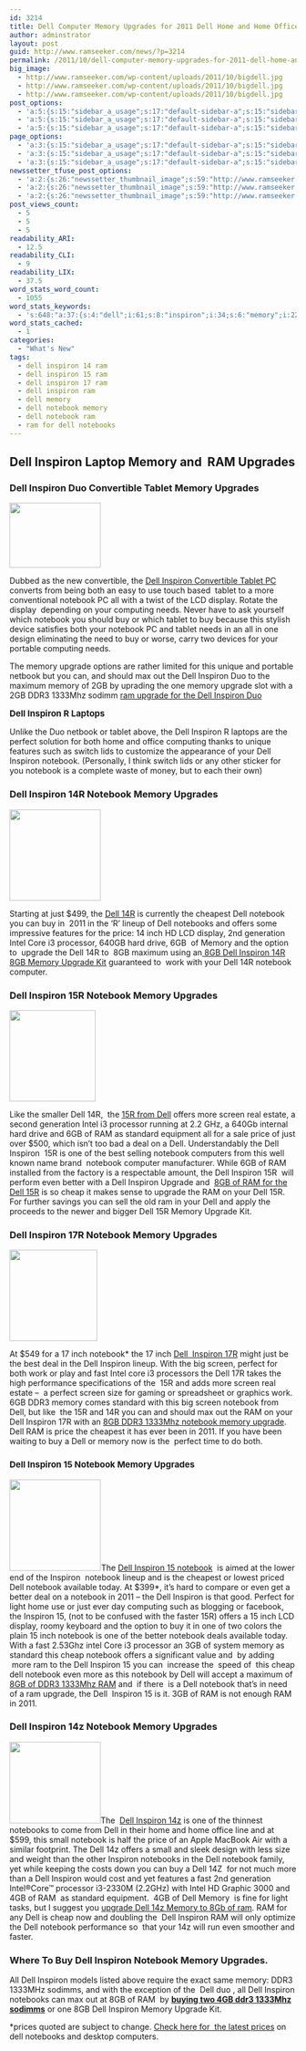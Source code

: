 ```yaml
---
id: 3214
title: Dell Computer Memory Upgrades for 2011 Dell Home and Home Office NoteBook Computers
author: adminstrator
layout: post
guid: http://www.ramseeker.com/news/?p=3214
permalink: /2011/10/dell-computer-memory-upgrades-for-2011-dell-home-and-home-office-notebook-computers/
big_image:
  - http://www.ramseeker.com/wp-content/uploads/2011/10/bigdell.jpg
  - http://www.ramseeker.com/wp-content/uploads/2011/10/bigdell.jpg
  - http://www.ramseeker.com/wp-content/uploads/2011/10/bigdell.jpg
post_options:
  - 'a:5:{s:15:"sidebar_a_usage";s:17:"default-sidebar-a";s:15:"sidebar_b_usage";s:17:"default-sidebar-b";s:9:"hwa_usage";s:17:"default-headerbar";s:8:"ad_above";s:0:"";s:8:"ad_below";s:0:"";}'
  - 'a:5:{s:15:"sidebar_a_usage";s:17:"default-sidebar-a";s:15:"sidebar_b_usage";s:17:"default-sidebar-b";s:9:"hwa_usage";s:17:"default-headerbar";s:8:"ad_above";s:0:"";s:8:"ad_below";s:0:"";}'
  - 'a:5:{s:15:"sidebar_a_usage";s:17:"default-sidebar-a";s:15:"sidebar_b_usage";s:17:"default-sidebar-b";s:9:"hwa_usage";s:17:"default-headerbar";s:8:"ad_above";s:0:"";s:8:"ad_below";s:0:"";}'
page_options:
  - 'a:3:{s:15:"sidebar_a_usage";s:17:"default-sidebar-a";s:15:"sidebar_b_usage";s:17:"default-sidebar-b";s:9:"hwa_usage";s:17:"default-headerbar";}'
  - 'a:3:{s:15:"sidebar_a_usage";s:17:"default-sidebar-a";s:15:"sidebar_b_usage";s:17:"default-sidebar-b";s:9:"hwa_usage";s:17:"default-headerbar";}'
  - 'a:3:{s:15:"sidebar_a_usage";s:17:"default-sidebar-a";s:15:"sidebar_b_usage";s:17:"default-sidebar-b";s:9:"hwa_usage";s:17:"default-headerbar";}'
newssetter_tfuse_post_options:
  - 'a:2:{s:26:"newssetter_thumbnail_image";s:59:"http://www.ramseeker.com/wp-content/uploads/2011/10/duo.jpg";s:24:"newssetter_disable_image";s:4:"true";}'
  - 'a:2:{s:26:"newssetter_thumbnail_image";s:59:"http://www.ramseeker.com/wp-content/uploads/2011/10/duo.jpg";s:24:"newssetter_disable_image";s:4:"true";}'
  - 'a:2:{s:26:"newssetter_thumbnail_image";s:59:"http://www.ramseeker.com/wp-content/uploads/2011/10/duo.jpg";s:24:"newssetter_disable_image";s:4:"true";}'
post_views_count:
  - 5
  - 5
  - 5
readability_ARI:
  - 12.5
readability_CLI:
  - 9
readability_LIX:
  - 37.5
word_stats_word_count:
  - 1055
word_stats_keywords:
  - 's:648:"a:37:{s:4:"dell";i:61;s:8:"inspiron";i:34;s:6:"memory";i:22;s:8:"upgrades";i:8;s:11:"convertible";i:3;s:6:"tablet";i:6;s:8:"notebook";i:31;s:7:"display";i:4;s:9:"computing";i:4;s:5:"needs";i:3;s:7:"upgrade";i:12;s:7:"maximum";i:3;s:4:"ddr3";i:6;s:7:"1333mhz";i:5;s:7:"perfect";i:5;s:4:"home";i:4;s:8:"features";i:3;s:4:"just";i:4;s:8:"cheapest";i:3;i:2011;i:4;s:6:"lineup";i:3;s:9:"notebooks";i:5;s:6:"offers";i:5;s:5:"price";i:4;s:4:"inch";i:5;s:10:"generation";i:3;s:5:"intel";i:6;s:4:"core";i:4;s:9:"processor";i:4;s:4:"hard";i:3;s:4:"work";i:3;s:6:"screen";i:5;s:8:"standard";i:4;s:4:"deal";i:3;s:6:"better";i:3;s:5:"cheap";i:4;s:4:"fast";i:3;}";'
word_stats_cached:
  - 1
categories:
  - "What's New"
tags:
  - dell inspiron 14 ram
  - dell inspiron 15 ram
  - dell inspiron 17 ram
  - dell inspiron ram
  - dell memory
  - dell notebook memory
  - dell notebook ram
  - ram for dell notebooks
---
```

## Dell Inspiron Laptop Memory and  RAM Upgrades

### Dell Inspiron Duo Convertible Tablet Memory Upgrades

[<img class="alignleft" style="border-style: initial; border-color: initial; border-width: 0px;" src="http://ws.assoc-amazon.com/widgets/q?_encoding=UTF8&Format=_SL160_&ASIN=B004XZMCAY&MarketPlace=US&ID=AsinImage&WS=1&tag=ramseeker-20&ServiceVersion=20070822" alt="" width="160" height="114" border="0" />][1]<img style="border: none !important; margin: 0px !important;" src="http://www.assoc-amazon.com/e/ir?t=ramseeker-20&l=as2&o=1&a=B004XZMCAY&camp=217145&creative=399373" alt="" width="1" height="1" border="0" />

Dubbed as the new convertible, the [Dell Inspiron Convertible Tablet PC][1] converts from being both an easy to use touch based  tablet to a more conventional notebook PC all with a twist of the LCD display. Rotate the display  depending on your computing needs. Never have to ask yourself which notebook you should buy or which tablet to buy because this stylish device satisfies both your notebook PC and tablet needs in an all in one design eliminating the need to buy or worse, carry two devices for your portable computing needs.

The memory upgrade options are rather limited for this unique and portable netbook but you can, and should max out the Dell Inspiron Duo to the maximum memory of 2GB by uprading the one memory upgrade slot with a 2GB DDR3 1333Mhz sodimm [ram upgrade for the Dell Inspiron Duo][2]

<span class="Apple-style-span" style="font-size: 15px; font-weight: bold;">Dell Inspiron R Laptops</span>

Unlike the Duo netbook or tablet above, the Dell Inspiron R laptops are the perfect solution for both home and office computing thanks to unique features such as switch lids to customize the appearance of your Dell Inspiron notebook. (Personally, I think switch lids or any other sticker for you notebook is a complete waste of money, but to each their own)

### Dell Inspiron 14R Notebook Memory Upgrades

[<img class="alignleft" style="border-style: initial; border-color: initial; border-width: 0px;" src="http://ws.assoc-amazon.com/widgets/q?_encoding=UTF8&Format=_SL160_&ASIN=B004XZM8XK&MarketPlace=US&ID=AsinImage&WS=1&tag=ramseeker-20&ServiceVersion=20070822" alt="" width="160" height="160" border="0" />][3]<img style="border: none !important; margin: 0px !important;" src="http://www.assoc-amazon.com/e/ir?t=ramseeker-20&l=as2&o=1&a=B004XZM8XK&camp=217145&creative=399373" alt="" width="1" height="1" border="0" />

Starting at just $499, the [Dell 14R][1] is currently the cheapest Dell notebook you can buy in  2011 in the &#8216;R&#8217; lineup of Dell notebooks and offers some impressive features for the price: 14 inch HD LCD display, 2nd generation Intel Core i3 processor, 640GB hard drive, 6GB  of Memory and the option to  upgrade the Dell 14R to  8GB maximum using an[ 8GB Dell Inspiron 14R 8GB Memory Upgrade Kit][4] guaranteed to  work with your Dell 14R notebook computer.

### 

### 

### Dell Inspiron 15R Notebook Memory Upgrades

[<img class="alignleft" style="border-style: initial; border-color: initial; border-width: 0px;" src="http://ws.assoc-amazon.com/widgets/q?_encoding=UTF8&Format=_SL160_&ASIN=B004EWEZNS&MarketPlace=US&ID=AsinImage&WS=1&tag=ramseeker-20&ServiceVersion=20070822" alt="" width="151" height="160" border="0" />][5]<img style="border: none !important; margin: 0px !important;" src="http://www.assoc-amazon.com/e/ir?t=ramseeker-20&l=as2&o=1&a=B004EWEZNS&camp=217145&creative=399373" alt="" width="1" height="1" border="0" />

Like the smaller Dell 14R,  the [15R from Dell][1] offers more screen real estate, a second generation Intel i3 processor running at 2.2 GHz, a 640Gb internal hard drive and 6GB of RAM as standard equipment all for a sale price of just over $500, which isn&#8217;t too bad a deal on a Dell. Understandably the Dell Inspiron  15R is one of the best selling notebook computers from this well known name brand  notebook computer manufacturer. While 6GB of RAM installed from the factory is a respectable amount, the Dell Inspiron 15R  will perform even better with a Dell Inspiron Upgrade and  [8GB of RAM for the Dell 15R][4] is so cheap it makes sense to upgrade the RAM on your Dell 15R. For further savings you can sell the old ram in your Dell and apply the proceeds to the newer and bigger Dell 15R Memory Upgrade Kit.

### **Dell Inspiron 17R Notebook Memory Upgrades**

[<img class="alignleft" style="border-style: initial; border-color: initial; border-width: 0px;" src="http://ws.assoc-amazon.com/widgets/q?_encoding=UTF8&Format=_SL160_&ASIN=B005DEZDHI&MarketPlace=US&ID=AsinImage&WS=1&tag=ramseeker-20&ServiceVersion=20070822" alt="" width="154" height="160" border="0" />][6]<img style="border: none !important; margin: 0px !important;" src="http://www.assoc-amazon.com/e/ir?t=ramseeker-20&l=as2&o=1&a=B005DEZDHI&camp=217145&creative=399373" alt="" width="1" height="1" border="0" />

At $549 for a 17 inch notebook* the 17 inch [Dell  Inspiron 17R][1] might just be the best deal in the Dell Inspiron lineup. With the big screen, perfect for both work or play and fast Intel core i3 processors the Dell 17R takes the high performance specifications of the  15R and adds more screen real estate &#8211;  a perfect screen size for gaming or spreadsheet or graphics work. 6GB DDR3 memory comes standard with this big screen notebook from Dell, but like  the 15R and 14R you can and should max out the RAM on your Dell Inspiron 17R with an [8GB DDR3 1333Mhz notebook memory upgrade][4]. Dell RAM is price the cheapest it has ever been in 2011. If you have been waiting to buy a Dell or memory now is the  perfect time to do both.

### <span class="Apple-style-span" style="font-size: 15px;">Dell Inspiron 15 Notebook Memory Upgrades</span>

[<img class="alignleft" style="border-style: initial; border-color: initial; border-width: 0px;" src="http://ws.assoc-amazon.com/widgets/q?_encoding=UTF8&Format=_SL160_&ASIN=B004R6W9ES&MarketPlace=US&ID=AsinImage&WS=1&tag=ramseeker-20&ServiceVersion=20070822" alt="" width="160" height="160" border="0" />][7]<img style="border: none !important; margin: 0px !important;" src="http://www.assoc-amazon.com/e/ir?t=ramseeker-20&l=as2&o=1&a=B004R6W9ES&camp=217145&creative=399373" alt="" width="1" height="1" border="0" />The [Dell Inspiron 15 notebook][7]  is aimed at the lower end of the Inspiron  notebook lineup and is the cheapest or lowest priced Dell notebook available today. At $399*, it&#8217;s hard to compare or even get a better deal on a notebook in 2011 &#8211; the Dell Inspiron is that good. Perfect for light home use or just ever day computing such as blogging or facebook, the Inspiron 15, (not to be confused with the faster 15R) offers a 15 inch LCD display, roomy keyboard and the option to buy it in one of two colors the plain 15 inch notebook is one of the better notebook deals available today. With a fast 2.53Ghz intel Core i3 processor an 3GB of system memory as standard this cheap notebook offers a significant value and  by adding  more ram to the Dell Inspiron 15 you can  increase the  speed of  this cheap dell notebook even more as this notebook by Dell will accept a maximum of [8GB of DDR3 1333Mhz RAM][4] and  if there  is a Dell notebook that&#8217;s in need of a ram upgrade, the Dell  Inspiron 15 is it. 3GB of RAM is not enough RAM in 2011.

### Dell Inspiron 14z Notebook Memory Upgrades

[<img class="alignleft" style="border-style: initial; border-color: initial; border-width: 0px;" src="http://ws.assoc-amazon.com/widgets/q?_encoding=UTF8&Format=_SL160_&ASIN=B005KP7DGE&MarketPlace=US&ID=AsinImage&WS=1&tag=ramseeker-20&ServiceVersion=20070822" alt="" width="160" height="143" border="0" />][8]The  [Dell Inspiron 14z][8] is one of the thinnest notebooks to come from Dell in their home and home office line and at $599, this small notebook is half the price of an Apple MacBook Air with a similar footprint. The Dell 14z offers a small and sleek design with less size and weight than the other Inspiron notebooks in the Dell notebook family, yet while keeping the costs down you can buy a Dell 14Z  for not much more than a Dell Inspiron would cost and yet features a fast 2nd generation Intel®Core™ processor i3-2330M (2.2GHz) with Intel HD Graphic 3000 and 4GB of RAM  as standard equipment.  4GB of Dell Memory  is fine for light tasks, but I suggest you [upgrade Dell 14z Memory to 8Gb of ram][4]. RAM for any Dell is cheap now and doubling the  Dell Inspiron RAM will only optimize the Dell notebook performance so  that your 14z will run even smoother and faster.

### Where To Buy Dell Inspiron Notebook Memory Upgrades.

All Dell Inspiron models listed above require the exact same memory: DDR3 1333MHz sodimms, and with the exception of the  Dell duo , all Dell Inspiron notebooks can max out at 8GB of RAM  by **[buying two 4GB ddr3 1333Mhz sodimms][4]** or one 8GB Dell Inspiron Memory Upgrade Kit.

*prices quoted are subject to change. [Check here for  the latest prices][9] on dell notebooks and desktop computers.

 [1]: http://www.amazon.com/gp/product/B004XZMCAY/ref=as_li_ss_il?ie=UTF8&tag=ramseeker-20&linkCode=as2&camp=217145&creative=399373&creativeASIN=B004XZMCAY
 [2]: http://www.ramseeker.com/crucial
 [3]: http://www.amazon.com/gp/product/B004XZM8XK/ref=as_li_ss_il?ie=UTF8&tag=ramseeker-20&linkCode=as2&camp=217145&creative=399373&creativeASIN=B004XZM8XK
 [4]: http://www.tkqlhce.com/click-1548159-10273954?url=http%3A%2F%2Fwww.crucial.com%2Fstore%2Faffiliateredirect.asp%3Fimodule%3DCT2KIT51264BC1339%26aid%3D10273954%26cid%3D777292%26subid%3D890%26PRS%3Duscj&cjsku=CT2KIT51264BC1339
 [5]: http://www.amazon.com/gp/product/B004EWEZNS/ref=as_li_ss_il?ie=UTF8&tag=ramseeker-20&linkCode=as2&camp=217145&creative=399373&creativeASIN=B004EWEZNS
 [6]: http://www.amazon.com/gp/product/B005DEZDHI/ref=as_li_ss_il?ie=UTF8&tag=ramseeker-20&linkCode=as2&camp=217145&creative=399373&creativeASIN=B005DEZDHI
 [7]: http://www.amazon.com/gp/product/B004R6W9ES/ref=as_li_ss_il?ie=UTF8&tag=ramseeker-20&linkCode=as2&camp=217145&creative=399373&creativeASIN=B004R6W9ES
 [8]: http://www.amazon.com/gp/product/B005KP7DGE/ref=as_li_ss_il?ie=UTF8&tag=ramseeker-20&linkCode=as2&camp=217145&creative=399373&creativeASIN=B005KP7DGE
 [9]: http://www.amazon.com/s?ie=UTF8&redirect=true&ref_=sr_nr_n_0&keywords=dell%20laptop&bbn=493964&qid=1318539007&rnid=493964&rh=n%3A172282%2Ck%3Adell%20laptop%2Cn%3A%21493964%2Cn%3A541966&_encoding=UTF8&tag=ramseeker-20&linkCode=ur2&camp=1789&creative=390957